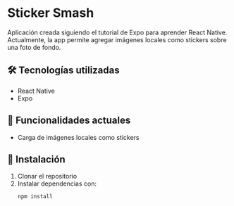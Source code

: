 # Sticker Smash  

Aplicación creada siguiendo el tutorial de Expo para aprender React Native. Actualmente, la app permite agregar imágenes locales como stickers sobre una foto de fondo.  

## 🛠 Tecnologías utilizadas  
- React Native  
- Expo  

## 🚀 Funcionalidades actuales  
- Carga de imágenes locales como stickers  

## 📌 Instalación  
1. Clonar el repositorio  
2. Instalar dependencias con:  
   ```sh
   npm install
